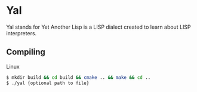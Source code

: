 # Yal

Yal stands for Yet Another Lisp is a LISP dialect created to learn about LISP interpreters.

## Compiling

Linux
```bash
$ mkdir build && cd build && cmake .. && make && cd ..
$ ./yal {optional path to file}
```